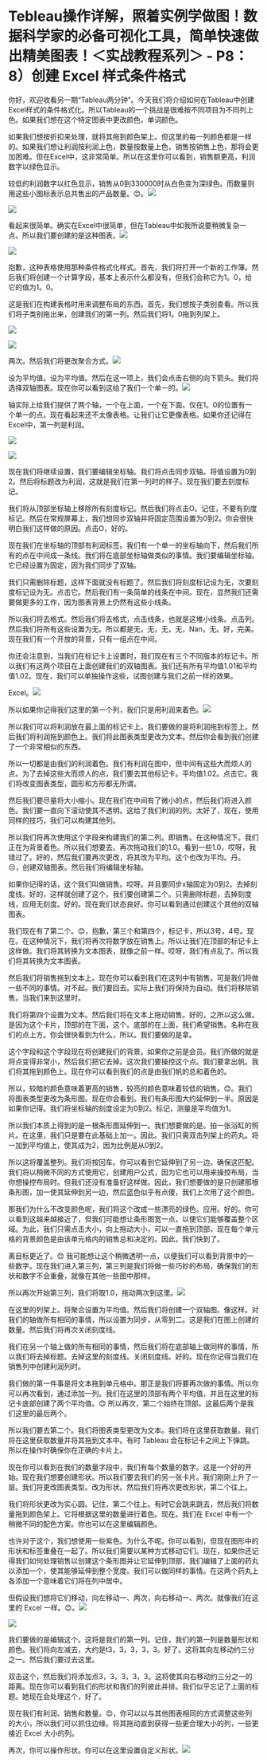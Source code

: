 # Tebleau操作详解，照着实例学做图！数据科学家的必备可视化工具，简单快速做出精美图表！＜实战教程系列＞ - P8：8）创建 Excel 样式条件格式 

你好，欢迎收看另一期“Tableau两分钟”。今天我们将介绍如何在Tableau中创建Excel样式的条件格式化。所以Tableau的一个挑战是很难按不同项目为不同列上色。如果我们想在这个特定图表中更改颜色，单词颜色。

如果我们想按折扣来处理，就将其拖到颜色架上。但这里的每一列颜色都是一样的。如果我们想让利润按利润上色，数量按数量上色，销售按销售上色，那将会更加困难。但在Excel中，这非常简单。所以在这里你可以看到，销售额更高，利润数字以绿色显示。

较低的利润数字以红色显示，销售从0到330000时从白色变为深绿色。而数量则用这些小图标表示总共售出的产品数量。😊。![](img/2b515da47cc02a21b2673bd9a50fc285_1.png)

![](img/2b515da47cc02a21b2673bd9a50fc285_2.png)

看起来很简单。确实在Excel中很简单，但在Tableau中如我所说要稍微复杂一点。所以我们要创建的是这种图表。![](img/2b515da47cc02a21b2673bd9a50fc285_4.png)

![](img/2b515da47cc02a21b2673bd9a50fc285_5.png)

抱歉，这种表格使用那种条件格式化样式。首先，我们将打开一个新的工作簿。然后我们将创建一个计算字段，基本上表示什么都没有，但我们会称它为1。0，给它的值为1。0。

这是我们在构建表格时用来调整布局的东西。首先，我们想按子类别查看。所以我们将子类别拖出来，创建我们的第一列。然后我们将1。0拖到列架上。

![](img/2b515da47cc02a21b2673bd9a50fc285_7.png)

![](img/2b515da47cc02a21b2673bd9a50fc285_8.png)

两次。然后我们将更改聚合方式。![](img/2b515da47cc02a21b2673bd9a50fc285_10.png)

设为平均值。设为平均值。然后在这一项上，我们会点击右侧的向下箭头。我们将选择双轴图表。现在你可以看到这给了我们一个单一的。![](img/2b515da47cc02a21b2673bd9a50fc285_12.png)

轴实际上给我们提供了两个轴，一个在上面，一个在下面。仅在1。0的位置有一个单一的点。现在看起来还不太像表格。让我们让它更像表格。如果你还记得在Excel中，第一列是利润。

![](img/2b515da47cc02a21b2673bd9a50fc285_14.png)

![](img/2b515da47cc02a21b2673bd9a50fc285_15.png)

现在我们将继续设置，我们要编辑坐标轴。我们将点击同步双轴。将值设置为0到2。然后将标题改为利润，这就是我们在第一列时的样子。现在我们要去刻度标记。

我们将从顶部坐标轴上移除所有刻度标记。然后我们将点击O。记住，不要有刻度标记。然后在常规屏幕上，我们想同步双轴并将固定范围设置为0到2。你会很快明白我们这样做的原因。点击O，好的。

现在我们在坐标轴的顶部有利润标签。我们有一个单一的坐标轴向下，然后我们所有的点在中间成一条线。我们将在底部坐标轴做类似的事情。我们要编辑坐标轴。它已经设置为固定，因为我们同步了双轴。

我们只需删除标题，这样下面就没有标题了。然后我们将刻度标记设为无，次要刻度标记设为无。点击它。然后我们有一条简单的线条在中间。现在，显然我们还需要做更多的工作，因为图表背景上仍然有这些小线条。

所以我们将去格式。然后我们将去格式，点击线条，也就是这堆小线条。点击列。然后我们将所有这些设置为无。所以都是无，无，无，无，Nan，无。好，完美。现在我们有一个开放的背景，只有一组点在中间。

你还会注意到，当我们在标记卡上设置时，我们现在有三个不同版本的标记卡。所以我们有这两个项目在上面创建我们的双轴图表。我们还有所有平均值1.01和平均值1.02。现在，我们可以单独操作这些，试图创建与我们之前一样的效果。

Excel。![](img/2b515da47cc02a21b2673bd9a50fc285_17.png)

所以如果你记得我们这里的第一个列，我们只是用利润来着色。![](img/2b515da47cc02a21b2673bd9a50fc285_19.png)

所以我们可以将利润放在最上面的标记卡上。我们要做的是将利润拖到标签上。然后我们将利润拖到颜色上。我们将此图表类型更改为文本。然后你会看到我们创建了一个非常相似的东西。

所以一切都是由我们的利润着色。我们有利润在图中，但中间有这些大而烦人的点。为了去掉这些大而烦人的点，我们要去其他标记卡。平均值1.02。点击它。我们将改变图表类型，圆形和方形都无所谓。

然后我们要尽量将大小缩小。现在我们在中间有了微小的点，然后我们将进入颜色。我们要一直向下滚动使其不透明。这给了我们利润的列。太好了，现在，使用同样的技巧，我们可以构建其他列。

所以我们将再次使用这个字段来构建我们的第二列。即销售。在这种情况下。我们正在为背景着色。所以我们想要去。再次拖动我们的1.0。看到一些1.0，哎呀，我错过了。好的，然后我们要再次更改，将其改为平均。这个也改为平均。丹。😔，创建双轴图表。然后我们将编辑坐标轴。

如果你记得的话，这个我们叫做销售。哎呀。并且要同步x轴固定为0到2。去掉刻度线。好的，这样就创建了这个。我们要创建第二个。只需删除标题，去掉刻度线，应用无刻度。好的。现在我们状态良好。你可以看到通过创建这个其他的双轴图表。

我们现在有了第二个。😊，抱歉，第三个和第四个，标记卡，所以3号，4号。现在。在这种情况下，我们将再次将数字放在销售上。所以让我们在顶部的标记卡上这样做。我们将其转换为文本图表，就像之前一样。哎呀，我们有点乱了。所以我们将其转换为文本图表。

然后我们将销售拖到文本上。现在你可以看到我们在这列中有销售。可是我们将做一些不同的事情。对不起。我们要回去。实际上我们将保持为自动。我们将移除销售。当我们来到这里时。

我们将第四个设置为文本。然后我们将在文本上拖动销售。好的，之所以这么做。是因为这个卡片，顶部的在下面，这个。底部的在上面，我们希望销售。名称在我们的点上方。你会很快看到为什么，所以。我们要做的是拿。

这个字段和这个字段现在将创建我们的背景。如果你之前是会员。我们所做的就是将点变得非常小，然后我们把它去掉。这次我们要操控这个点。我们要拿出帆。我们将其拖到颜色上。现在你可以看到我们的点是由我们帆的总和着色的。

所以，较暗的颜色意味着更高的销售，较亮的颜色意味着较低的销售。😊。我们将图表类型更改为条形图。现在你会看到。我们有条形图大约延伸到一半。原因是如果你记得。我们将坐标轴的刻度设定为0到2。标记，测量是平均值为1。

所以我们本质上得到的是一根条形图延伸到一。我们想要做的是。拍一张浴缸的照片。在这里，我们只是要在此基础上加一。因此。我们只需双击列架上的药丸。将一加到平均值上，使其成为2，因为比例是从0到2。

所以这将覆盖整列。我们将按回车。你可以看到它延伸到了另一边。确保这匹配。我们将以稍微不同的方式使用它，创建用户公式，因为它也可以用来操控布局，当你想操控布局时。但我们还没有准备好这样做。因此，我们想要做的是只创建那根条形图，加一使其延伸到另一边，然后蓝色似乎有点傻，我们上次用了这个颜色。

那我们为什么不改变颜色呢，我们将这个改成一些漂亮的绿色。应用。好的。你可以看到这越来越接近了，但我们可能想让条形图宽一点，以便它们能够覆盖整个区域。为此，我们只需点击大小，向上拖动大小，可以一直拖到顶部，现在每个单元格的背景颜色是由该单元格内的销售总和决定的。因此，我们快到了。

离目标更近了。😊 我可能想让这个稍微透明一点，以便我们可以看到背景中的一些数字。现在我们进入第三列，第三列是我们将做一些巧妙的布局，确保我们的形状和数字不会重叠，就像在其他一些图中那样。

所以再次开始第三列，我们将取1.0，拖动两次到这里。![](img/2b515da47cc02a21b2673bd9a50fc285_21.png)

在这里的列架上。将聚合设置为平均值。然后我们将创建一个双轴图。像这样。对我们的轴做所有相同的事情，所以设置为同步，从零到二。这是我们在图上创建的数量。然后我们将再次关闭刻度线。

我们在另一个轴上做的所有相同的事情，然后我们将在底部轴上做同样的事情，所以我们将去掉标题。去掉这里的刻度线。关闭刻度线。好的。现在你记得当我们在销售列中创建利润列时。

我们做的第一件事是将文本拖到单元格中。那正是我们将要再次做的事情。所以你可以再次看到，通过添加一列。我们在这里的顶部有两个平均值，并且在这里的标记卡底部创建了两个平均值。😊 所以再次，第二个始终在顶部。这最后两个是我们这里的最后两个。

所以我们要去第二个。我们将图表类型更改为文本。我们将在这里获取数量。我们将在这里获取数量并将其拖到文本中。有时 Tableau 会在标记卡之间上下弹跳。所以在操作时确保你在正确的卡片上。

现在你可以看到在我们的数量字段中，我们有每个数量的数字。这是一个好的开始。现在我们想要创建形状。所以我们要去我们的另一张卡片。我们刚刚上升了一层。我们将更改图表类型。改为形状。然后我们将再次更改形状，第二个往上。

我们将形状更改为实心圆。记住，第二个往上。有时它会跳来跳去，然后我们将数量拖到颜色架上。它将根据这里的数量进行着色。现在。我们在 Excel 中有一个稍微不同的配色方案。你也可以在这里编辑颜色。

也许对于这个，我们想使用一些紫色。为什么不呢。你可以看到，但现在图形中的形状和标签重叠在一起了。所以我们需要以某种方式移动它们。现在，如果你还记得我们如何处理销售以创建这个条形图并让它延伸到顶部，我们编辑了上面的药丸以添加一个，使其能够延伸到整个宽度。我们可以做同样的事情。在这两个药丸上各添加一个意味着它们将在列中居中。

但假设我们想将它们移动，向左移动一、两次，向右移动一、两次。就像我们在这里的 Excel 一样。😊。![](img/2b515da47cc02a21b2673bd9a50fc285_23.png)

![](img/2b515da47cc02a21b2673bd9a50fc285_24.png)

我们要做的是编辑这个。这将是我们的第一列。记住，我们的第一列是数量形状和颜色。我们将向左减去，大约是t3，3，3，3，3。好了。这将其向左移动约三分之一。然后我们要过去这里。

双击这个，然后我们将添加点3，3，3，3，3。这将使其向右移动约三分之一的距离。现在你可以看到我们的形状和我们的列彼此并排。我们似乎忘记了上面的标题。她现在会处理这个，好了。

现在我们有利润、销售和数量。😊，你可以以与其他图表相同的方式调整这些列的大小，所以我们可以抓住边缘。将其拖动直到获得一些更合理大小的列，一些更接近 Excel 大小的列。

再次，你可以操作形状。你可以在这里设置自定义形状。![](img/2b515da47cc02a21b2673bd9a50fc285_26.png)

